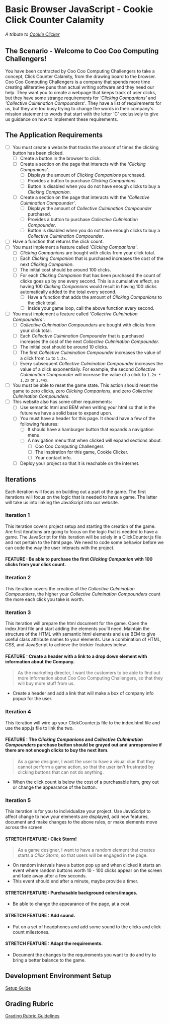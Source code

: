 # Basic Browser JavaScript - Cookie Click Counter Calamity

###### A tribute to [Cookie Clicker](https://orteil.dashnet.org/cookieclicker/)

## The Scenario - Welcome to Coo Coo Computing Challengers!
You have been contracted by Coo Coo Computing Challengers to take a concept, Click Counter Calamity, from the drawing board to the browser. Coo Coo Computing Challengers is a company that spends more time creating alliterative puns than actual writing software and they need our help.  They want you to create a webpage that keeps track of user clicks, but they have some strange requirements for _'Clicking Companions'_ and _'Collective Culmination Compounders'_.  They have a list of requirements for us, but they are too busy trying to change the words in their company's mission statement to words that start with the letter 'C' exclusively to give us guidance on how to implement these requirements.

## The Application Requirements
- [ ] You must create a website that tracks the amount of times the clicking button has been clicked.
    - [ ] Create a button in the browser to click.
    - [ ] Create a section on the page that interacts with the _'Clicking Companions'_.
      - [ ] Displays the amount of _Clicking Companions_ purchased.
      - [ ] Provides a button to purchase _Clicking Companions_.
      - [ ] Button is disabled when you do not have enough clicks to buy a _Clicking Companion_.
    - [ ] Create a section on the page that interacts with the _'Collective Culmination Compounder'_.
      - [ ] Displays the amount of _Collective Culmination Compounder_ purchased.
      - [ ] Provides a button to purchase _Collective Culmination Compounder_.
      - [ ] Button is disabled when you do not have enough clicks to buy a _Collective Culmination Compounder_.
- [ ] Have a function that returns the click count.
- [ ] You must implement a feature called _'Clicking Companions'_.
    - [ ] _Clicking Companions_ are bought with clicks from your click total.
    - [ ] Each _Clicking Companion_ that is purchased increases the cost of the next _Clicking Companion_.
    - [ ] The initial cost should be around 100 clicks.
    - [ ] For each _Clicking Companion_ that has been purchased the count of clicks goes up by one every second.  This is a cumulative effect, so having 100 _Clicking Companions_ would result in having 100 clicks automatically added to the total every second.
      - [ ] Have a function that adds the amount of _Clicking Companions_ to the click total.
      - [ ] Inside your game loop, call the above function every second.
- [ ] You must implement a feature called _'Collective Culmination Compounders'_.
  - [ ] _Collective Culmination Compounders_ are bought with clicks from your click total.
  - [ ] Each _Collective Culmination Compounder_ that is purchased increases the cost of the next _Collective Culmination Compounder_.
  - [ ] The initial cost should be around 10 clicks.
  - [ ] The first _Collective Culmination Compounder_ increases the value of a click from `1x` to `1.2x`.
  - [ ] Every subsequent _Collective Culmination Compounder_ increases the value of a click exponentially.  For example, the second _Collective Culmination Compounder_ will increase the value of a click to `1.2x * 1.2x` or `1.44x`.
- [ ] You must be able to reset the game state.  This action should reset the game to zero clicks, zero _Clicking Companions_, and zero _Collective Culmination Compounders_.
- [ ] This website also has some other requirements:
  - [ ] Use semantic html and BEM when writing your html so that in the future we have a solid base to expand upon.
  - [ ] You must have a header for this page.  It should have a few of the following features:
    - [ ] It should have a hamburger button that expands a navigation menu.
    - [ ] A navigation menu that when clicked will expand sections about:
      - [ ] Coo Coo Computing Challengers
      - [ ] The inspiration for this game, Cookie Clicker.
      - [ ] Your contact info.
  - [ ] Deploy your project so that it is reachable on the internet.

## Iterations
Each iteration will focus on building out a part ot the game.  The first iterations will focus on the logic that is needed to have a game.  The latter will take us into linking the JavaScript into our website.

### Iteration 1

This iteration covers project setup and starting the creation of the game.  Are first iterations are going to focus on the logic that is needed to have a game.  The JavaScript for this iteration will be solely in a ClickCounter.js file and not pertain to the html page.  We need to code some behavior before we can code the way the user interacts with the project.

<!-- #### FEATURE : Use Test Driven Development to create this game.
> As a developer, I want to use TDD to create this game, so that I know it is working as intended.
- Create a ClickCounter.spec.js file in the `/spec/js` folder.
- Create and set up a Jasmine spec runner for ClickCounter.js. -->

<!-- #### FEATURE : Have a way to count clicks.
> As a user, I want to know how many clicks I have clicked, so that I know what my score is.
- Can record a click.
- Can retrieve a click count. -->

#### FEATURE : Be able to purchase the first _Clicking Companion_ with 100 clicks from your click count.
<!-- > As a user, I want to be able to purchase _Clicking Companions_, so that I don't have to keep clicking a button all day.
- Can retrieve a _Clicking Companion_ count.
- Can add to the _Clicking Companion_ count.
- Subtract the amount of the _Clicking Companion_ cost from your click count. -->
<!-- f -->

<!-- #### FEATURE : Ensure that there are enough clicks to buy a _Clicking Companion_.
> As the game designer, I want to ensure that players have to put the game into a proper state to be able to purchase a _Clicking Companion_, so that the game has a challenge.
- Prevent the _Clicking Companion_ count from going up if there are not enough clicks to purchase a _Companion_. -->

<!-- #### FEATURE : The amount of _Clicking Companions_ affect the amount of clicks added when an 'Add auto clicks' event is called.
> As a user, I want to be able to purchase _Clicking Companions_, so that I don't have to keep clicking a button all day.
- When the 'add auto clicks' event is executed, add the amount of _Clicking Companions_ to the click total. -->

### Iteration 2
This iteration covers the creation of the _Collective Culmination Compounders_, the higher your _Collective Culmination Compounders_ count the more each click you take is worth.

<!-- #### FEATURE : Be able to purchase the first _Collective Culmination Compounder_ with 10 clicks from your click count.
> As a user, I want to make my clicks more powerful, so that I can make the work to get more _Clicking Companions_ easier.
- Can retrieve a _Collective Culmination Compounder_ count.
- Can add to the _Collective Culmination Compounder_ count.
- Subtract the amount of the _Collective Culmination Compounder_ cost from the click count. -->

<!-- #### FEATURE : The cost of each _Collective Culmination Compounder_ will go up with each purchase.
> As a game designer, I want the game to become more difficult as the game progresses, so that users will continue to play the game.
- Increase the cost of the second __Collective Culmination Compounder_ by an additional ten percent to 11.
- Increase the cost of every additional _Collective Culmination Compounder_ by an additional ten percent. -->


<!-- #### FEATURE : Ensure that there are enough clicks to buy a _Collective Culmination Compounder_.
> As the game designer, I want to ensure that players have to put the game into a proper state to be able to purchase a _Collective Culmination Compounder_, so that the game has a challenge.
- Prevent the _Collective Culmination Compounder_ count from going up if there are not enough clicks to purchase a _Compounder_. -->

<!-- #### FEATURE : The first _Collective Culmination Compounder_ should increase the value of a click 1.2x.
> As a user, I want to make my clicks more powerful, so that I can make the work to get more _Clicking Companions_ easier.
- Increase the amount of clicks added to the click count by 1.2 after the first _Compounder_ is purchased. -->

<!-- #### FEATURE : The amount the subsequent _Collective Culmination Compounders_ click bonus will go up exponentially.
> As a CEO, I want my players hard earned _Collective Culmination Compounders_ to make a big impact, so that they keep playing the game.
- Increase the click value multiplier to 1.2 to the _x_th power, where _x_ is the amount of the _Compounders_ count. -->

<!-- #### FEATURE : The _Collective Culmination Compounders_ click bonus will apply to clicks from the _Click Companions_.
> As a user, I want to see my click investments work together to get me more clicks, so that I can have all the clicks.
- When an 'Add auto clicks' event is executed, increase the value of each auto click by the amount of the click value multiplier. -->

### Iteration 3
This iteration will prepare the html document for the game.  Open the index.html file and start adding the elements you'll need.  Maintain the structure of the HTML with semantic html elements and use BEM to give useful class attribute names to your elements.  Use a combination of HTML, CSS, and JavaScript to achieve the trickier features below.
<!-- 
#### FEATURE : Create a button to click.
> As a player, I want to have a button to click, so that I can start clicking things.
- In the main section of the page, create a button element.
- Label the button clearly as the button that needs to be clicked. -->

<!-- #### FEATURE : Create a click count element.
> As a player, I want to know how many clicks I have, so that I can track my progress.
- Create an element that will provide the user with the click count. -->
<!-- 
#### FEATURE : Create a section for the _Clicking Companions_
> As a user, I want to be able to buy and see how many _Clicking Companions_ I have, so that I don't have to keep clicking all the time.
- Create an section of elements that include a purchase button and a count of _Clicking Companions_. -->

<!-- #### FEATURE : Create a section for the _Collective Culmination Compounders_
> As a user, I want to be able to buy and see how many _Collective Culmination Compounders_ I have, so that my clicks can become super powered.
- Create an section of elements that include a purchase button and a count of _Collective Culmination Compounders_. -->

#### FEATURE : Create a header with a link to a drop down element with information about the Company.
> As the marketing director, I want the customers to be able to find out more information about Coo Coo Computing Challengers, so that they will buy more stuff from us.
- Create a header and add a link that will make a box of company info popup for the user.

<!-- #### FEATURE : Create a header with a link to the Inspiration of our game.
> As the game designer, I want to give gamers a reference to our inspiration, the original Cookie Clicker game, so that the legal department will stop complaining that we stole the idea.
- Create another link that will open a new tab with Cookie Clicker's address. -->

<!-- #### FEATURE : Create a header with a link to a drop down element with information about the Developer.
> As the developer, I want credit for writing this application, so that I can get a job.
- Create a modal element that is centered over the application and has a quick bio link about yourself and links to your portfolio and GitHub.com account. -->

### Iteration 4
This iteration will wire up your ClickCounter.js file to the index.html file and use the app.js file to link the two.

<!-- #### FEATURE : When you click the clicker button the click counter should change.
> As a user, I want to see my click score go up when I click the clicker button, so that I can be rewarded for my hard work.
- When the clicker button is pressed the click count element should change value. -->

#### FEATURE : The _Clicking Companions_ and _Collective Culmination Compounders_ purchase button should be grayed out and unresponsive if there are not enough clicks to buy the next item.
> As a game designer, I want the user to have a visual clue that they cannot perform a game action, so that the user isn't frustrated by clicking buttons that can not do anything.
- When the click count is below the cost of a purchasable item, grey out or change the appearance of the button.
<!-- - Clicking the button when an item is cannot be purchased should not perform any action. -->

<!-- #### FEATURE : The _Clicking Companion_ count and the _Collective Culmination Compounders_ count should be displayed.
> As a user, I want to know how many _Companions_ and _Compounders_ I have, so that I can brag to my friends.
- The amount of items purchased should be displayed in the same area as the button to purchase them.
- The amount of items purchased should be updated after each purchase. -->

<!-- #### FEATURE : The clicker button should display the current value of each click.
> As a user, I want to know how many clicks each click on the clicker button is worth, so that I can see the effect of the _Compounders_ on my clicking.
- Display the click multiplier value in the clicker button text or in an element somewhere close to the clicker button. -->

<!-- #### FEATURE : The _Clicking Companions_ and _Collective Culmination Compounders_ price in clicks should be displayed.  
> As a user, I want to know how many clicks I have to click before I can purchase a _Clicking Companion_ or _Collective Culmination Compounder_, so that I know when I get to stop clicking.
- Display the cost of the _Clicking Companions_ and _Collective Culmination Compounders_ in their purchase button or in an element nearby.
- Update the costs whenever the price is changed. -->

### Iteration 5 
This iteration is for you to individualize your project.  Use JavaScript to affect change to how your elements are displayed, add new features, document and make changes to the above rules, or make elements move across the screen.

<!-- #### FEATURE : Deploy your app to the internet.
> As a CEO, I want this app to be on the _INTERWEBS_, so that I can collect my bonus.
- Use GitHub pages to deploy your project to the internet. -->

<!-- #### FEATURE : Implement a way to reset the game.  
> As a user, I want to be able to reset my game, so that my coworkers won't know how much time I wasted on clicking a button.
- Have a way to stay on the same page, but reset the state of the game. -->

#### STRETCH FEATURE : Click Storm!  
> As a game designer, I want to have a random element that creates starts a _Click Storm_, so that users will be engaged in the page.
- On random intervals have a button pop up and when clicked it starts an event where random buttons worth 10 - 100 clicks appear on the screen and fade away after a few seconds.
- This event should end after a minute, maybe provide a timer.

#### STRETCH FEATURE : Purchasable background colors/images.
- Be able to change the appearance of the page, at a cost.

#### STRETCH FEATURE : Add sound.
- Put on a set of headphones and add some sound to the clicks and click count milestones.

#### STRETCH FEATURE : Adapt the requirements.
- Document the changes to the requirements you want to do and try to bring a better balance to the game.


## Development Environment Setup
[Setup Guide](https://wecancodeit-materials.netlify.com/exercises/mastery/module-4/development-environment-setup)

## Grading Rubric
[Grading Rubric Guidelines](https://wecancodeit-materials.netlify.com/exercises/mastery/module-4/grading-rubric)